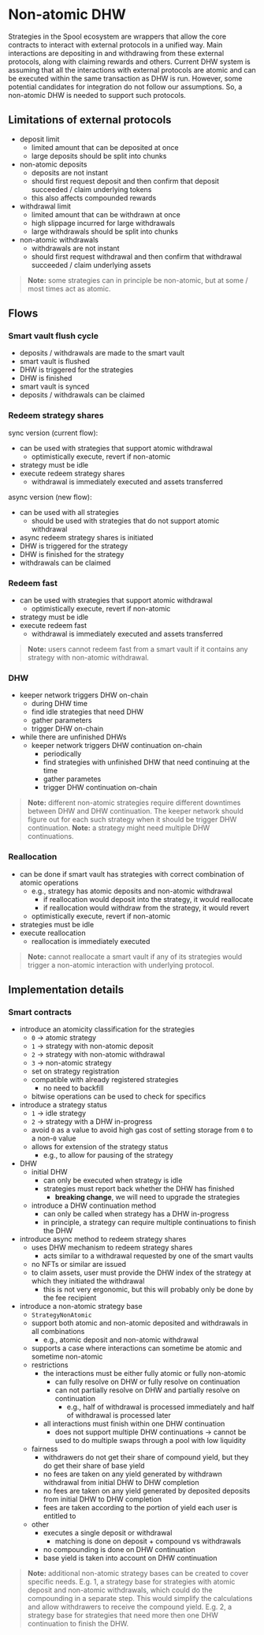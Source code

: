 # Non-atomic DHW

Strategies in the Spool ecosystem are wrappers that allow the core contracts to interact with external protocols in a unified way. Main interactions are depositing in and withdrawing from these external protocols, along with claiming rewards and others. Current DHW system is assuming that all the interactions with external protocols are atomic and can be executed within the same transaction as DHW is run. However, some potential candidates for integration do not follow our assumptions. So, a non-atomic DHW is needed to support such protocols.

## Limitations of external protocols

- deposit limit
    - limited amount that can be deposited at once
    - large deposits should be split into chunks
- non-atomic deposits
    - deposits are not instant
    - should first request deposit and then confirm that deposit succeeded / claim underlying tokens
    - this also affects compounded rewards
- withdrawal limit
    - limited amount that can be withdrawn at once
    - high slippage incurred for large withdrawals
    - large withdrawals should be split into chunks
- non-atomic withdrawals
    - withdrawals are not instant
    - should first request withdrawal and then confirm that withdrawal succeeded / claim underlying assets

> **Note:** some strategies can in principle be non-atomic, but at some / most times act as atomic.

## Flows

### Smart vault flush cycle

- deposits / withdrawals are made to the smart vault
- smart vault is flushed
- DHW is triggered for the strategies
- DHW is finished
- smart vault is synced
- deposits / withdrawals can be claimed

### Redeem strategy shares

sync version (current flow):

- can be used with strategies that support atomic withdrawal
    - optimistically execute, revert if non-atomic
- strategy must be idle
- execute redeem strategy shares
    - withdrawal is immediately executed and assets transferred

async version (new flow):

- can be used with all strategies
    - should be used with strategies that do not support atomic withdrawal
- async redeem strategy shares is initiated
- DHW is triggered for the strategy
- DHW is finished for the strategy
- withdrawals can be claimed

### Redeem fast

- can be used with strategies that support atomic withdrawal
    - optimistically execute, revert if non-atomic
- strategy must be idle
- execute redeem fast
    - withdrawal is immediately executed and assets transferred

> **Note:** users cannot redeem fast from a smart vault if it contains any strategy with non-atomic withdrawal.

### DHW

- keeper network triggers DHW on-chain
    - during DHW time
    - find idle strategies that need DHW
    - gather parameters
    - trigger DHW on-chain
- while there are unfinished DHWs
    - keeper network triggers DHW continuation on-chain
        - periodically
        - find strategies with unfinished DHW that need continuing at the time
        - gather parametes
        - trigger DHW continuation on-chain

> **Note:** different non-atomic strategies require different downtimes between DHW and DHW continuation. The keeper network should figure out for each such strategy when it should be trigger DHW continuation.
> **Note:** a strategy might need multiple DHW continuations.

### Reallocation

- can be done if smart vault has strategies with correct combination of atomic operations
    - e.g., strategy has atomic deposits and non-atomic withdrawal
        - if reallocation would deposit into the strategy, it would reallocate
        - if reallocation would withdraw from the strategy, it would revert
    - optimistically execute, revert if non-atomic
- strategies must be idle
- execute reallocation
    - reallocation is immediately executed

> **Note:** cannot reallocate a smart vault if any of its strategies would trigger a non-atomic interaction with underlying protocol.

## Implementation details

### Smart contracts

- introduce an atomicity classification for the strategies
    - `0` -> atomic strategy
    - `1` -> strategy with non-atomic deposit
    - `2` -> strategy with non-atomic withdrawal
    - `3` -> non-atomic strategy
    - set on strategy registration
    - compatible with already registered strategies
        - no need to backfill
    - bitwise operations can be used to check for specifics
- introduce a strategy status
    - `1` -> idle strategy
    - `2` -> strategy with a DHW in-progress
    - avoid `0` as a value to avoid high gas cost of setting storage from `0` to a non-`0` value
    - allows for extension of the strategy status
        - e.g., to allow for pausing of the strategy
- DHW
    - initial DHW
        - can only be executed when strategy is idle
        - strategies must report back whether the DHW has finished
            - **breaking change**, we will need to upgrade the strategies
    - introduce a DHW continuation method
        - can only be called when strategy has a DHW in-progress
        - in principle, a strategy can require multiple continuations to finish the DHW
- introduce async method to redeem strategy shares
    - uses DHW mechanism to redeem strategy shares
        - acts similar to a withdrawal requested by one of the smart vaults
    - no NFTs or similar are issued
    - to claim assets, user must provide the DHW index of the strategy at which they initiated the withdrawal
        - this is not very ergonomic, but this will probably only be done by the fee recipient
- introduce a non-atomic strategy base
    - `StrategyNonAtomic`
    - support both atomic and non-atomic deposited and withdrawals in all combinations
        - e.g., atomic deposit and non-atomic withdrawal
    - supports a case where interactions can sometime be atomic and sometime non-atomic
    - restrictions
        - the interactions must be either fully atomic or fully non-atomic
            - can fully resolve on DHW or fully resolve on continuation
            - can not partially resolve on DHW and partially resolve on continuation
                - e.g., half of withdrawal is processed immediately and half of withdrawal is processed later
        - all interactions must finish within one DHW continuation
            - does not support multiple DHW continuations
        -> cannot be used to do multiple swaps through a pool with low liquidity
    - fairness
        - withdrawers do not get their share of compound yield, but they do get their share of base yield
        - no fees are taken on any yield generated by withdrawn withdrawal from initial DHW to DHW completion
        - no fees are taken on any yield generated by deposited deposits from initial DHW to DHW completion
        - fees are taken according to the portion of yield each user is entitled to
    - other
        - executes a single deposit or withdrawal
            - matching is done on deposit + compound vs withdrawals
        - no compounding is done on DHW continuation
        - base yield is taken into account on DHW continuation

> **Note:** additional non-atomic strategy bases can be created to cover specific needs.
> E.g. 1, a strategy base for strategies with atomic deposit and non-atomic withdrawals, which could do the compounding in a separate step. This would simplify the calculations and allow withdrawers to receive the compound yield.
> E.g. 2, a strategy base for strategies that need more then one DHW continuation to finish the DHW.
